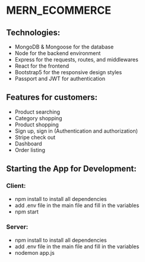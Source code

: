 # MERN_ECOMMERCE

## Technologies:
- MongoDB & Mongoose for the database
- Node for the backend environment
- Express for the requests, routes, and middlewares
- React for the frontend 
- Bootstrap5 for the responsive design styles
- Passport and JWT for authentication



## Features for customers:
 - Product searching
 - Category shopping
 - Product shopping
 - Sign up, sign in (Authentication and authorization)
 - Stripe check out
 - Dashboard 
 - Order listing


## Starting the App for Development:

### Client:
- npm install to install all dependencies
- add .env file in the main file and fill in the variables
- npm start 

### Server:
- npm install to install all dependencies
- add .env file in the main file and fill in the variables
- nodemon app.js 
